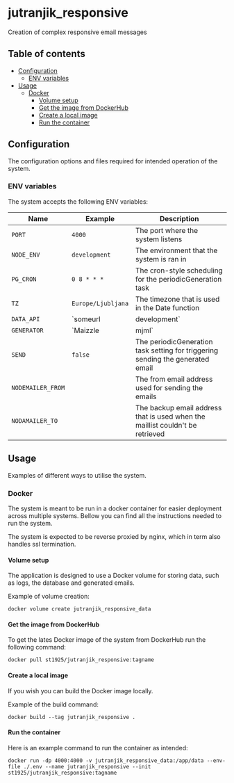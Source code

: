 # jutranjik_responsive
Creation of complex responsive email messages

## Table of contents

* [Configuration](#configuration)
  * [ENV variables](#env-variables)
* [Usage](#usage)
  * [Docker](#docker)
    * [Volume setup](#volume-setup)
    * [Get the image from DockerHub](#get-the-image-from-dockerhub)
    * [Create a local image](#create-a-local-image)
    * [Run the container](#run-the-container)

## Configuration

The configuration options and files required for intended operation of the system.

### ENV variables

The system accepts the following ENV variables:

| Name              | Example             | Description             |
| ----------------- | ------------------- | ----------------------- |
| `PORT`            | `4000`              | The port where the system listens |
| `NODE_ENV`        | `development`       | The environment that the system is ran in |
| `PG_CRON`         | `0 8 * * *`         | The cron-style scheduling for the periodicGeneration task |
| `TZ`              | `Europe/Ljubljana`  | The timezone that is used in the Date function |
| `DATA_API`        | `someurl | development` | The url of the news data api or the value development, to use predefined data for testing |
| `GENERATOR`       | `Maizzle | mjml`    | The generator used by the periodicGeneration task
| `SEND`            | `false`             | The periodicGeneration task setting for triggering sending the generated email
| `NODEMAILER_FROM` |                     | The from email address used for sending the emails
| `NODAMAILER_TO`   |                     | The backup email address that is used when the maillist couldn't be retrieved


## Usage

Examples of different ways to utilise the system.

### Docker

The system is meant to be run in a docker container for easier deployment across multiple systems. Bellow you can find all the instructions needed to run the system.

The system is expected to be reverse proxied by nginx, which in term also handles ssl termination.

#### **Volume setup**

The application is designed to use a Docker volume for storing data, such as logs, the database and generated emails.

Example of volume creation:

```
docker volume create jutranjik_responsive_data
```

#### **Get the image from DockerHub**

To get the lates Docker image of the system from DockerHub run the following command:

```
docker pull st1925/jutranjik_responsive:tagname
```

#### **Create a local image**

If you wish you can build the Docker image locally.

Example of the build command:

```
docker build --tag jutranjik_responsive .
```

#### **Run the container**

Here is an example command to run the container as intended:

```
docker run -dp 4000:4000 -v jutranjik_responsive_data:/app/data --env-file ./.env --name jutranjik_responsive --init st1925/jutranjik_responsive:tagname
```
